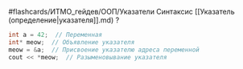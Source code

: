 #flashcards/ИТМО_гейдев/ООП/Указатели
Синтаксис [[Указатель (определение|указателя]].md)
?
```C++
int a = 42;  // Переменная
int* meow;  // Объявление указателя
meow = &a;  // Присвоение указателю адреса переменной
cout << *meow;  // Разыменовывание указателя
```
